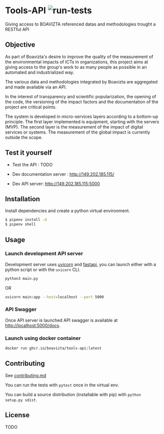 # Tools-API ![run-tests](https://github.com/Boavizta/Tools-API/actions/workflows/run-tests.yml/badge.svg)


Giving access to BOAVIZTA referenced datas and methodologies trought a RESTful API

## Objective

As part of Boavizta's desire to improve the quality of the measurement of the environmental impacts of ICTs in organizations, this project aims at giving access to the group's work to as many people as possible in an automated and industrialized way.  

The various data and methodologies integrated by Boavizta are aggregated and made available via an API. 

In the interest of transparency and scientific popularization, the opening of the code, the versioning of the impact factors and the documentation of the project are critical points.

The system is developed in micro-services layers according to a bottom-up principle. The first layer implemented is equipment, starting with the servers (MVP). The second layer is the measurement of the impact of digital services or systems. The measurement of the global impact is currently outside the scope. 

## Test it yourself

* Test the API : TODO

* Dev documentation server : http://149.202.185.115/

* Dev API server: http://149.202.185.115:5000

## Installation

Install dependencies and create a python virtual environment.

```bash
$ pipenv install -d 
$ pipenv shell
```

## Usage

### Launch development API server

Development server uses [uvicorn](https://www.uvicorn.org/) and [fastapi](https://fastapi.tiangolo.com/), you can launch either with a python script or with the `uvicorn` CLI.

```bash
python3 main.py
```

OR

```bash
uvicorn main:app --host=localhost --port 5000
```

### API Swagger

Once API server is launched API swagger is available at [http://localhost:5000/docs](http://localhost:5000/docs).

### Launch using docker container
```bash
docker run ghcr.io/boavizta/tools-api:latest
```

## Contributing

See [contributing.md](./CONTRIBUTING.md)

You can run the tests with `pytest` once in the virtual env.

You can build a source distribution (installable with pip) with `python setup.py sdist`.

## License

TODO
